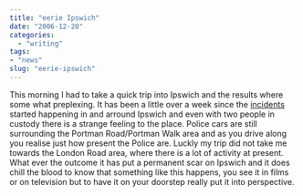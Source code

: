 ```yaml
---
title: "eerie Ipswich"
date: "2006-12-20"
categories: 
  - "writing"
tags:
- "news"
slug: "eerie-ipswich"
---
```


This morning I had to take a quick trip into Ipswich and the results where some what preplexing. It has been a little over a week since the [incidents][1] started happening in and arround Ipswich and even with two people in custody there is a strange feeling to the place. Police cars are still surrounding the Portman Road/Portman Walk area and as you drive along you realise just how present the Police are. Luckly my trip did not take me towards the London Road area, where there is a lot of activity at present. What ever the outcome it has put a permanent scar on Ipswich and it does chill the blood to know that something like this happens, you see it in films or on television but to have it on your doorstep really put it into perspective.

[1]:	https://news.bbc.co.uk/1/hi/england/suffolk/6197823.stm